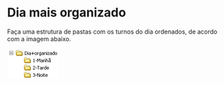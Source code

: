 # Dia mais organizado

Faça uma estrutura de pastas com os turnos do dia ordenados, de acordo
com a imagem abaixo.

![dia+organizado](imagem/02-dia+organizado.png)


